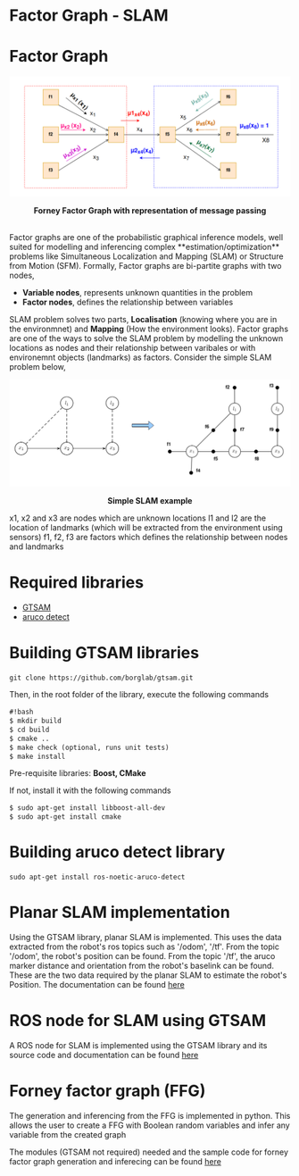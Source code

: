 # Factor Graph - SLAM

# Factor Graph

<center>

![Forney Factor Graph with representation of message passing](./Images%20and%20plots/pictures/readme_pictures/FFG.png)

<p align = "center"><b>Forney Factor Graph with representation of message passing</b></p>

</center>

<br>
Factor graphs are one of the probabilistic graphical inference models, well suited for modelling and inferencing complex **estimation/optimization** problems like Simultaneous Localization and Mapping (SLAM) or Structure from Motion (SFM). Formally, Factor graphs are bi-partite graphs with two nodes,
 
*   **Variable nodes**,  represents unknown quantities in the problem
*   **Factor nodes**, defines the relationship between variables

SLAM problem solves two parts, **Localisation** (knowing where you are in the environmnet) and **Mapping** (How the environment looks). Factor graphs are one of the ways to solve the SLAM problem by modelling the unknown locations as nodes and their relationship between varibales or with environemnt objects (landmarks) as factors. Consider the simple SLAM problem below,

<center>

![SLAM](./Images%20and%20plots/pictures/readme_pictures/slam.png)
    <p align = "center"><b>Simple SLAM example</b></p>

</center>

x1, x2 and x3 are nodes which are unknown locations 
l1 and l2 are the location of landmarks (which will be extracted from the environment using sensors)
f1, f2, f3 are factors which defines the relationship between nodes and landmarks

# Required libraries

- [GTSAM](https://github.com/borglab/gtsam)
- [aruco detect](http://wiki.ros.org/aruco_detect)

# Building GTSAM libraries

```
git clone https://github.com/borglab/gtsam.git
````
Then, in the root folder of the library, execute the following commands
```
#!bash
$ mkdir build
$ cd build
$ cmake ..
$ make check (optional, runs unit tests)
$ make install
```
Pre-requisite libraries: **Boost, CMake**

If not, install it with the following commands
```
$ sudo apt-get install libboost-all-dev
$ sudo apt-get install cmake
```

# Building aruco detect library

```
sudo apt-get install ros-noetic-aruco-detect
```

# Planar SLAM implementation

Using the GTSAM library, planar SLAM is implemented. This uses the data extracted from the robot's ros topics such as '/odom', '/tf'. From the topic '/odom', the robot's position can be found. From the topic '/tf', the aruco marker distance and orientation from the robot's baselink can be found. These are the two data required by the planar SLAM to estimate the robot's Position. The documentation can be found [here](https://github.com/HBRS-SDP/ss22-factor-graph-slam/tree/main/gtsam)

# ROS node for SLAM using GTSAM

A ROS node for SLAM is implemented using the GTSAM library and its source code and documentation can be found [here](https://github.com/HBRS-SDP/ss22-factor-graph-slam/tree/main/ros_node)

# Forney factor graph (FFG)

The generation and inferencing from the FFG is implemented in python. This allows the user to create a FFG with Boolean random variables and infer any variable from the created graph

The modules (GTSAM not required) needed and the sample code for forney factor graph generation and inferecing can be found [here](https://github.com/HBRS-SDP/ss22-factor-graph-slam/tree/main/factor_graph)
